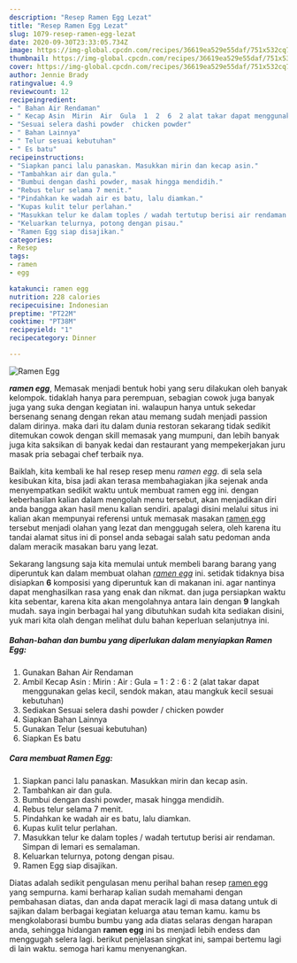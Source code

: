 ```yaml
---
description: "Resep Ramen Egg Lezat"
title: "Resep Ramen Egg Lezat"
slug: 1079-resep-ramen-egg-lezat
date: 2020-09-30T23:33:05.734Z
image: https://img-global.cpcdn.com/recipes/36619ea529e55daf/751x532cq70/ramen-egg-foto-resep-utama.jpg
thumbnail: https://img-global.cpcdn.com/recipes/36619ea529e55daf/751x532cq70/ramen-egg-foto-resep-utama.jpg
cover: https://img-global.cpcdn.com/recipes/36619ea529e55daf/751x532cq70/ramen-egg-foto-resep-utama.jpg
author: Jennie Brady
ratingvalue: 4.9
reviewcount: 12
recipeingredient:
- " Bahan Air Rendaman"
- " Kecap Asin  Mirin  Air  Gula  1  2  6  2 alat takar dapat menggunakan gelas kecil sendok makan atau mangkuk kecil sesuai kebutuhan"
- "Sesuai selera dashi powder  chicken powder"
- " Bahan Lainnya"
- " Telur sesuai kebutuhan"
- " Es batu"
recipeinstructions:
- "Siapkan panci lalu panaskan. Masukkan mirin dan kecap asin."
- "Tambahkan air dan gula."
- "Bumbui dengan dashi powder, masak hingga mendidih."
- "Rebus telur selama 7 menit."
- "Pindahkan ke wadah air es batu, lalu diamkan."
- "Kupas kulit telur perlahan."
- "Masukkan telur ke dalam toples / wadah tertutup berisi air rendaman. Simpan di lemari es semalaman."
- "Keluarkan telurnya, potong dengan pisau."
- "Ramen Egg siap disajikan."
categories:
- Resep
tags:
- ramen
- egg

katakunci: ramen egg 
nutrition: 228 calories
recipecuisine: Indonesian
preptime: "PT22M"
cooktime: "PT38M"
recipeyield: "1"
recipecategory: Dinner

---
```



![Ramen Egg](https://img-global.cpcdn.com/recipes/36619ea529e55daf/751x532cq70/ramen-egg-foto-resep-utama.jpg)

<b><i>ramen egg</i></b>, Memasak menjadi bentuk hobi yang seru dilakukan oleh banyak kelompok. tidaklah hanya para perempuan, sebagian cowok juga banyak juga yang suka dengan kegiatan ini. walaupun hanya untuk sekedar bersenang senang dengan rekan atau memang sudah menjadi passion dalam dirinya. maka dari itu dalam dunia restoran sekarang tidak sedikit ditemukan cowok dengan skill memasak yang mumpuni, dan lebih banyak juga kita saksikan di banyak kedai dan restaurant yang mempekerjakan juru masak pria sebagai chef terbaik nya.



Baiklah, kita kembali ke hal resep resep menu <i>ramen egg</i>. di sela sela kesibukan kita, bisa jadi akan terasa membahagiakan jika sejenak anda menyempatkan sedikit waktu untuk membuat ramen egg ini. dengan keberhasilan kalian dalam mengolah menu tersebut, akan menjadikan diri anda bangga akan hasil menu kalian sendiri. apalagi disini melalui situs ini kalian akan mempunyai referensi untuk memasak masakan <u>ramen egg</u> tersebut menjadi olahan yang lezat dan menggugah selera, oleh karena itu tandai alamat situs ini di ponsel anda sebagai salah satu pedoman anda dalam meracik masakan baru yang lezat.


Sekarang langsung saja kita memulai untuk membeli barang barang yang diperuntuk kan dalam membuat olahan <u><i>ramen egg</i></u> ini. setidak tidaknya bisa disiapkan <b>6</b> komposisi yang diperuntuk kan di makanan ini. agar nantinya dapat menghasilkan rasa yang enak dan nikmat. dan juga persiapkan waktu kita sebentar, karena kita akan mengolahnya antara lain dengan <b>9</b> langkah mudah. saya ingin berbagai hal yang dibutuhkan sudah kita sediakan disini, yuk mari kita olah dengan melihat dulu bahan keperluan selanjutnya ini.

<!--inarticleads1-->

##### Bahan-bahan dan bumbu yang diperlukan dalam menyiapkan Ramen Egg:

1. Gunakan  Bahan Air Rendaman
1. Ambil  Kecap Asin : Mirin : Air : Gula = 1 : 2 : 6 : 2 (alat takar dapat menggunakan gelas kecil, sendok makan, atau mangkuk kecil sesuai kebutuhan)
1. Sediakan Sesuai selera dashi powder / chicken powder
1. Siapkan  Bahan Lainnya
1. Gunakan  Telur (sesuai kebutuhan)
1. Siapkan  Es batu




<!--inarticleads2-->

##### Cara membuat Ramen Egg:

1. Siapkan panci lalu panaskan. Masukkan mirin dan kecap asin.
1. Tambahkan air dan gula.
1. Bumbui dengan dashi powder, masak hingga mendidih.
1. Rebus telur selama 7 menit.
1. Pindahkan ke wadah air es batu, lalu diamkan.
1. Kupas kulit telur perlahan.
1. Masukkan telur ke dalam toples / wadah tertutup berisi air rendaman. Simpan di lemari es semalaman.
1. Keluarkan telurnya, potong dengan pisau.
1. Ramen Egg siap disajikan.




Diatas adalah sedikit pengulasan menu perihal bahan resep <u>ramen egg</u> yang sempurna. kami berharap kalian sudah memahami dengan pembahasan diatas, dan anda dapat meracik lagi di masa datang untuk di sajikan dalam berbagai kegiatan keluarga atau teman kamu. kamu bs mengkolaborasi bumbu bumbu yang ada diatas selaras dengan harapan anda, sehingga hidangan <b>ramen egg</b> ini bs menjadi lebih endess dan menggugah selera lagi. berikut penjelasan singkat ini, sampai bertemu lagi di lain waktu. semoga hari kamu menyenangkan.
